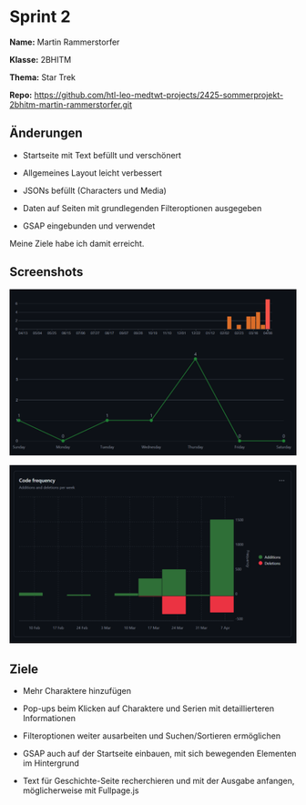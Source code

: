 # Sprint 2

**Name:** Martin Rammerstorfer

**Klasse:** 2BHITM

**Thema:** Star Trek

**Repo:** https://github.com/htl-leo-medtwt-projects/2425-sommerprojekt-2bhitm-martin-rammerstorfer.git


## Änderungen

* Startseite mit Text befüllt und verschönert

* Allgemeines Layout leicht verbessert

* JSONs befüllt (Characters und Media)

* Daten auf Seiten mit grundlegenden Filteroptionen ausgegeben

* GSAP eingebunden und verwendet

Meine Ziele habe ich damit erreicht.

## Screenshots

![Commits](./img/commits2.png)

![Code Frequency](./img/frequency2.png)

## Ziele

* Mehr Charaktere hinzufügen

* Pop-ups beim Klicken auf Charaktere und Serien mit detaillierteren Informationen

* Filteroptionen weiter ausarbeiten und Suchen/Sortieren ermöglichen

* GSAP auch auf der Startseite einbauen, mit sich bewegenden Elementen im Hintergrund

* Text für Geschichte-Seite recherchieren und mit der Ausgabe anfangen, möglicherweise mit Fullpage.js
